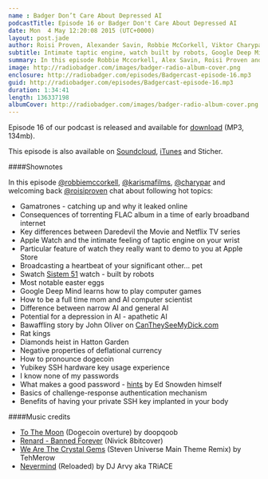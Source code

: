 ```yaml
---
name : Badger Don’t Care About Depressed AI
podcastTitle: Episode 16 or Badger Don't Care About Depressed AI
date: Mon  4 May 12:20:08 2015 (UTC+0000)
layout: post.jade
author: Roisi Proven, Alexander Savin, Robbie McCorkell, Viktor Charypar
subtitle: Intimate taptic engine, watch built by robots, Google Deep Mind, narrow AI and general AI, diamonds heist in Hatton Garden, Yubikey usage experience, rat kings, can they see my dick dot com
summary: In this episode Robbie Mccorkell, Alex Savin, Roisi Proven and Viktor Charypar talk about intimate feeling of a taptic engine, watches built by robots, AI learning how to play games (and winning humans), Yubikey usage experience, recent Hatton Garden heist, and finally bawaffling story by John Oliver on how governments can see you dick from afar
image: http://radiobadger.com/images/badger-radio-album-cover.png
enclosure: http://radiobadger.com/episodes/Badgercast-episode-16.mp3
guid: http://radiobadger.com/episodes/Badgercast-episode-16.mp3
duration: 1:34:41
length: 136337198
albumCover: http://radiobadger.com/images/badger-radio-album-cover.png
---
```


Episode 16 of our podcast is released and available for [download](http://radiobadger.com/episodes/Badgercast-episode-16.mp3) (MP3, 134mb).

This episode is also available on [Soundcloud](https://soundcloud.com/karismafilms/radio-badger-episode-16), [iTunes](https://itunes.apple.com/gb/podcast/radio-badger-tech-podcast/id918884643?mt=2) and Sticher.

####Shownotes

In this episode [@robbiemccorkell](https://twitter.com/robbiemccorkell), [@karismafilms](https://twitter.com/karismafilms), [@charypar](https://twitter.com/charypar) and welcoming back [@roisiproven](https://twitter.com/roisiproven) chat about following hot topics:

* Gamatrones - catching up and why it leaked online
* Consequences of torrenting FLAC album in a time of early broadband internet
* Key differences between Daredevil the Movie and Netflix TV series
* Apple Watch and the intimate feeling of taptic engine on your wrist
* Particular feature of watch they really want to demo to you at Apple Store
* Broadcasting a heartbeat of your significant other... pet
* Swatch [Sistem 51](http://www.swatch.com/en/collections/Sistem51) watch - built by robots
* Most notable easter eggs
* Google Deep Mind learns how to play computer games
* How to be a full time mom and AI computer scientist
* Difference between narrow AI and general AI
* Potential for a depression in AI - apathetic AI
* Bawaffling story by John Oliver on [CanTheySeeMyDick.com](http://cantheyseemydick.com/)
* Rat kings
* Diamonds heist in Hatton Garden
* Negative properties of deflational currency
* How to pronounce dogecoin
* Yubikey SSH hardware key usage experience
* I know none of my passwords
* What makes a good password - [hints](https://www.youtube.com/watch?v=yzGzB-yYKcc) by Ed Snowden himself
* Basics of challenge-response authentication mechanism
* Benefits of having your private SSH key implanted in your body

####Music credits

* [To The Moon](https://soundcloud.com/doopqoob/to-the-moon-dogecoin-overture) (Dogecoin overture) by doopqoob
* [Renard - Banned Forever](https://soundcloud.com/nivick/renard-banned-forever-nivick-8bit) (Nivick 8bitcover)
* [We Are The Crystal Gems](https://soundcloud.com/tehmerow/we-are-the-crystal-gems-steven-universe-main-theme-remix) (Steven Universe Main Theme Remix) by TehMerow
* [Nevermind](https://soundcloud.com/deejay-arvy/triace-nevermind-reloaded) (Reloaded) by DJ Arvy aka TRiACE
